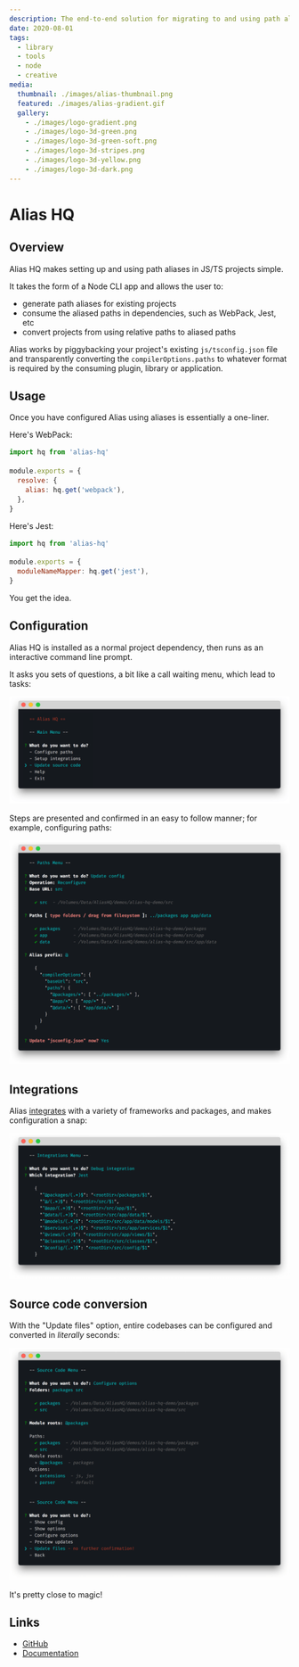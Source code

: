 ```yaml
---
description: The end-to-end solution for migrating to and using path aliases
date: 2020-08-01
tags:
  - library
  - tools
  - node
  - creative
media:
  thumbnail: ./images/alias-thumbnail.png
  featured: ./images/alias-gradient.gif
  gallery:
    - ./images/logo-gradient.png
    - ./images/logo-3d-green.png
    - ./images/logo-3d-green-soft.png
    - ./images/logo-3d-stripes.png
    - ./images/logo-3d-yellow.png
    - ./images/logo-3d-dark.png
---
```

# Alias HQ

## Overview

Alias HQ makes setting up and using path aliases in JS/TS projects simple.

It takes the form of a Node CLI app and allows the user to:

- generate path aliases for existing projects
- consume the aliased paths in dependencies, such as WebPack, Jest, etc 
- convert projects from using relative paths to aliased paths

Alias works by piggybacking your project's existing `js/tsconfig.json` file and transparently converting the `compilerOptions.paths` to whatever format is required by the consuming plugin, library or application.

## Usage

Once you have configured Alias using aliases is essentially a one-liner.

Here's WebPack:

```js
import hq from 'alias-hq'

module.exports = {
  resolve: {
    alias: hq.get('webpack'),
  },
}
```

Here's Jest:

```js
import hq from 'alias-hq'

module.exports = {
  moduleNameMapper: hq.get('jest'),
}
```

You get the idea.

## Configuration

Alias HQ is installed as a normal project dependency, then runs as an interactive command line prompt.

It asks you sets of questions, a bit like a call waiting menu, which lead to tasks:

![cli-preview.png](./screens/cli-preview.png)

Steps are presented and confirmed in an easy to follow manner; for example, configuring paths:

![cli-paths.png](./screens/cli-paths.png)

## Integrations

Alias [integrates](https://github.com/davestewart/alias-hq/blob/master/docs/integrations.md) with a variety of frameworks and packages, and makes configuration a snap: 

![cli-debug.png](./screens/cli-debug.png)

## Source code conversion

With the "Update files" option, entire codebases can be configured and converted in *literally* seconds:

![cli-debug.png](./screens/cli-source.png)

It's pretty close to magic!

## Links

- [GitHub](https://github.com/davestewart/alias-hq)
- [Documentation](https://github.com/davestewart/alias-hq/tree/master/docs)

